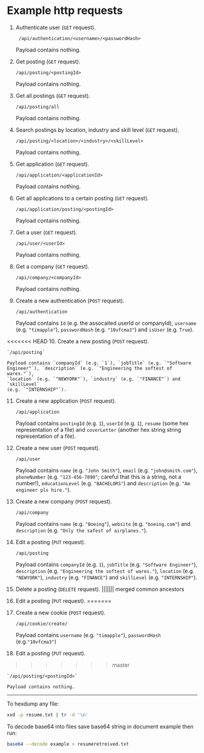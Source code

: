 # Example http requests

1. Authenticate user (`GET` request).

   ` /api/authentication/<username>/<passwordHash>`

   Payload contains nothing.

2. Get posting (`GET` request).

   `/api/posting/<postingId>`

   Payload contains nothing.

3. Get all postings (`GET` request).

   `/api/posting/all`

   Payload contains nothing.

4. Search postings by location, industry and skill level (`GET` request).

   `/api/posting/<location>/<industry>/<skillLevel>`

   Payload contains nothing.

5. Get application (`GET` request).

   `/api/application/<applicationId>`

   Payload contains nothing.

6. Get all applications to a certain posting (`GET` request).

   `/api/application/posting/<postingId>`

   Payload contains nothing.

7. Get a user (`GET` request).

   `/api/user/<userId>`

   Payload contains nothing.

8. Get a company (`GET` request).

   `/api/company/<companyId>`

   Payload contains nothing.

9. Create a new authentication (`POST` request).

   `/api/authentication`

   Payload contains `Id` (e.g. the assocaited userId or companyId), `username` (e.g. `"timapple"`), `passwordHash` (e.g.
   `"10vfcma3"`) and `isUser` (e.g. `True`).

<<<<<<< HEAD
10. Create a new posting (`POST` request).

    `/api/posting`

    Payload contains `companyId` (e.g. `1`), `jobTitle` (e.g. `"Software
    Engineer"`), `description` (e.g. `"Engineering the softest of wares."`),
    `location` (e.g. `"NEWYORK"`), `industry` (e.g. `"FINANCE"`) and `skillLevel`
    (e.g. `"INTERNSHIP"`).

11. Create a new application (`POST` request).

    `/api/application`

    Payload contains `postingId` (e.g. `1`), `userId` (e.g. `1`), `resume` (some
    hex representation of a file) and `coverLetter` (another hex string string
    representation of a file).

12. Create a new user (`POST` request).

    `/api/user`

    Payload contains `name` (e.g. `"John Smith"`), `email` (e.g.
    `"john@smith.com"`), `phoneNumber` (e.g. `"123-456-7890"`; careful that this
    is a string, not a number!), `educationLevel` (e.g. `"BACHELORS"`) and
    `description` (e.g. `"Am engineer pls hire."`).

13. Create a new company (`POST` request).

    `/api/company`

    Payload contains `name` (e.g. `"Boeing"`), `website` (e.g. `"boeing.com"`)
    and `description` (e.g. `"Only the safest of airplanes."`).

14. Edit a posting (`PUT` request).

    `/api/posting`

    Payload contains `companyId` (e.g. `1`), `jobTitle` (e.g. `"Software
    Engineer"`), `description` (e.g. `"Engineering the softest of wares."`),
    `location` (e.g. `"NEWYORK"`), `industry` (e.g. `"FINANCE"`) and `skillLevel`
    (e.g. `"INTERNSHIP"`).

15. Delete a posting (`DELETE` request).
||||||| merged common ancestors
10. Edit a posting (`PUT` request).
=======
10. Create a new cookie (`POST` request).
    
    `/api/cookie/create/`
    
    Payload contains `username` (e.g. `"timapple"`), `passwordHash` (e.g.`"10vfcma3"`)

11. Edit a posting (`PUT` request).
>>>>>>> master

    `/api/posting/<postingId>`

    Payload contains nothing.

---

To hexdump any file:
```bash
xxd -p resume.txt | tr -d '\n'
```

To decode base64 into files save base64 string in document example then run:   
```bash
base64 --decode example > resumeretreived.txt   
```
